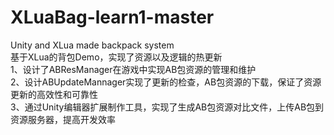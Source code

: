 # XLuaBag-learn1-master
Unity and XLua made backpack system  
基于XLua的背包Demo，实现了资源以及逻辑的热更新  
1、设计了ABResManager在游戏中实现AB包资源的管理和维护  
2、设计ABUpdateMannager实现了更新的检查，AB包资源的下载，保证了资源更新的高效性和可靠性  
3、通过Unity编辑器扩展制作工具，实现了生成AB包资源对比文件，上传AB包到资源服务器，提高开发效率  

